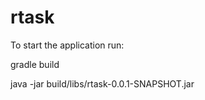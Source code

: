 # rtask

To start the application run:

gradle build

java -jar build/libs/rtask-0.0.1-SNAPSHOT.jar
